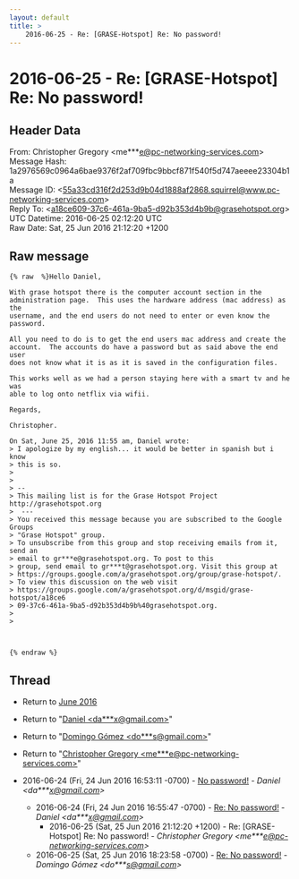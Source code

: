 ```yaml
---
layout: default
title: >
    2016-06-25 - Re: [GRASE-Hotspot] Re: No password!
---
```


# 2016-06-25 - Re: [GRASE-Hotspot] Re: No password!

## Header Data

From: Christopher Gregory \<me***e@pc-networking-services.com\><br>
Message Hash: 1a2976569c0964a6bae9376f2af709fbc9bbcf871f540f5d747aeeee23304b1a<br>
Message ID: \<55a33cd316f2d253d9b04d1888af2868.squirrel@www.pc-networking-services.com\><br>
Reply To: \<a18ce609-37c6-461a-9ba5-d92b353d4b9b@grasehotspot.org\><br>
UTC Datetime: 2016-06-25 02:12:20 UTC<br>
Raw Date: Sat, 25 Jun 2016 21:12:20 +1200<br>

## Raw message

```
{% raw  %}Hello Daniel,

With grase hotspot there is the computer account section in the
administration page.  This uses the hardware address (mac address) as the
username, and the end users do not need to enter or even know the
password.

All you need to do is to get the end users mac address and create the
account.  The accounts do have a password but as said above the end user
does not know what it is as it is saved in the configuration files.

This works well as we had a person staying here with a smart tv and he was
able to log onto netflix via wifii.

Regards,

Christopher.

On Sat, June 25, 2016 11:55 am, Daniel wrote:
> I apologize by my english... it would be better in spanish but i know
> this is so.
>
>
> --
> This mailing list is for the Grase Hotspot Project http://grasehotspot.org
>  ---
> You received this message because you are subscribed to the Google Groups
> "Grase Hotspot" group.
> To unsubscribe from this group and stop receiving emails from it, send an
> email to gr***e@grasehotspot.org. To post to this
> group, send email to gr***t@grasehotspot.org. Visit this group at
> https://groups.google.com/a/grasehotspot.org/group/grase-hotspot/.
> To view this discussion on the web visit
> https://groups.google.com/a/grasehotspot.org/d/msgid/grase-hotspot/a18ce6
> 09-37c6-461a-9ba5-d92b353d4b9b%40grasehotspot.org.
>
>



{% endraw %}
```

## Thread

+ Return to [June 2016](/archive/2016/06)

+ Return to "[Daniel <da***x<span>@</span>gmail.com>](/authors/da___x_at_gmail_com)"
+ Return to "[Domingo Gómez <do***s<span>@</span>gmail.com>](/authors/do___s_at_gmail_com)"
+ Return to "[Christopher Gregory <me***e<span>@</span>pc-networking-services.com>](/authors/me___e_at_pcnetworkingservices_com)"

+ 2016-06-24 (Fri, 24 Jun 2016 16:53:11 -0700) - [No password!](/archive/2016/06/09e5f7ec3fc34e8835d81aa83898fe8d1873d7422d39fb5b604b858c9b829961) - _Daniel \<da***x@gmail.com\>_
  + 2016-06-24 (Fri, 24 Jun 2016 16:55:47 -0700) - [Re: No password!](/archive/2016/06/fafa158054a625853d5d4e199d14bccdcb312bc61cbf83c1f47c8249efda475c) - _Daniel \<da***x@gmail.com\>_
    + 2016-06-25 (Sat, 25 Jun 2016 21:12:20 +1200) - Re: [GRASE-Hotspot] Re: No password! - _Christopher Gregory \<me***e@pc-networking-services.com\>_
  + 2016-06-25 (Sat, 25 Jun 2016 18:23:58 -0700) - [Re: No password!](/archive/2016/06/92f4fba6bc2a16df821a9affaaa44041fab33af6930b3144e0957be7775a27d3) - _Domingo Gómez \<do***s@gmail.com\>_

